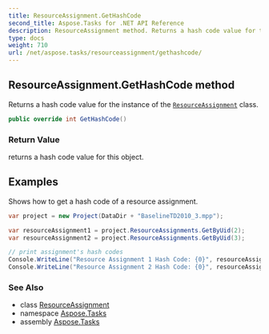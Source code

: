```yaml
---
title: ResourceAssignment.GetHashCode
second_title: Aspose.Tasks for .NET API Reference
description: ResourceAssignment method. Returns a hash code value for the instance of the ResourceAssignment class
type: docs
weight: 710
url: /net/aspose.tasks/resourceassignment/gethashcode/
---
```

## ResourceAssignment.GetHashCode method

Returns a hash code value for the instance of the [`ResourceAssignment`](../) class.

```csharp
public override int GetHashCode()
```

### Return Value

returns a hash code value for this object.

## Examples

Shows how to get a hash code of a resource assignment.

```csharp
var project = new Project(DataDir + "BaselineTD2010_3.mpp");

var resourceAssignment1 = project.ResourceAssignments.GetByUid(2);
var resourceAssignment2 = project.ResourceAssignments.GetByUid(3);

// print assignment's hash codes
Console.WriteLine("Resource Assignment 1 Hash Code: {0}", resourceAssignment1.GetHashCode());
Console.WriteLine("Resource Assignment 2 Hash Code: {0}", resourceAssignment2.GetHashCode());
```

### See Also

* class [ResourceAssignment](../)
* namespace [Aspose.Tasks](../../resourceassignment/)
* assembly [Aspose.Tasks](../../../)


